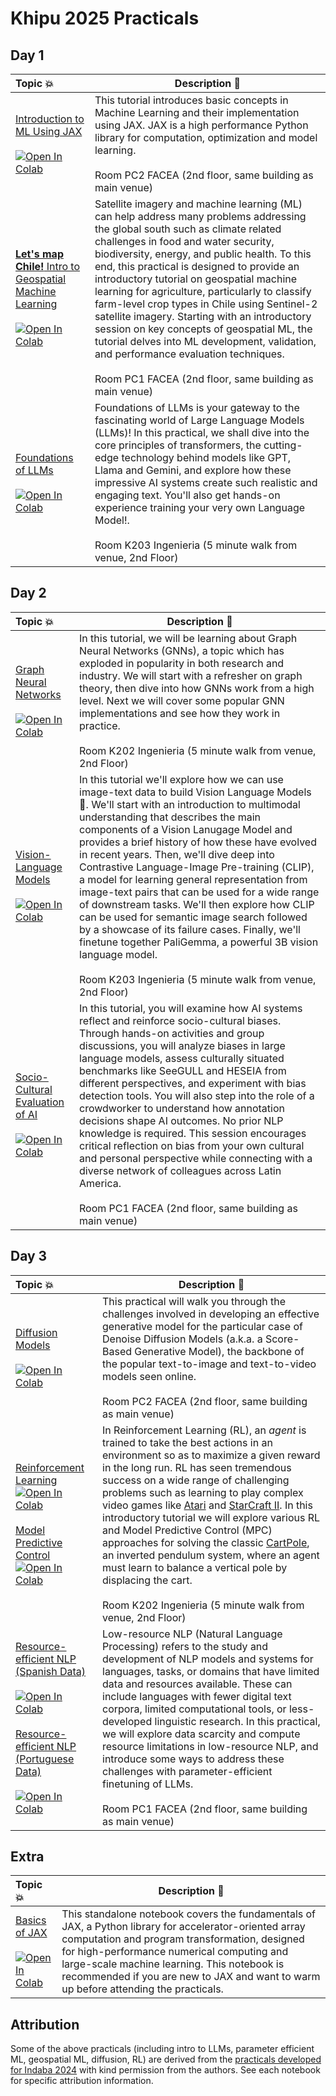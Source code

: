 # Khipu 2025 Practicals

## Day 1 

| Topic 💥 | Description 📘 |
|:--- |----------------------------------------------------------|
[Introduction to ML Using JAX](https://github.com/khipu-ai/practicals-2025/blob/main/notebooks/Intro_to_ML.ipynb) <br /> <br /> [![Open In Colab](https://colab.research.google.com/assets/colab-badge.svg)](https://colab.research.google.com/github/khipu-ai/practicals-2025/blob/main/notebooks/Intro_to_ML.ipynb) | This tutorial introduces basic concepts in Machine Learning and their implementation using JAX. JAX is a high performance Python library for computation, optimization and model learning.  <br /> <br /> Room PC2 FACEA (2nd floor, same building as main venue) | 
[**Let's map Chile!** Intro to Geospatial Machine Learning](https://github.com/khipu-ai/practicals-2025/blob/main/notebooks/Geospatial_Machine_Learning.ipynb) <br /> <br /> [![Open In Colab](https://colab.research.google.com/assets/colab-badge.svg)](https://colab.research.google.com/github/khipu-ai/practicals-2025/blob/main/notebooks/Geospatial_Machine_Learning.ipynb) | Satellite imagery and machine learning (ML) can help address many problems addressing the global south such as climate related challenges in food and water security, biodiversity, energy, and public health. To this end, this practical is designed to provide an introductory tutorial on geospatial machine learning for agriculture, particularly to classify farm-level crop types in Chile using Sentinel-2 satellite imagery. Starting with an introductory session on key concepts of geospatial ML, the tutorial delves into ML development, validation, and performance evaluation techniques. <br /> <br /> Room PC1 FACEA (2nd floor, same building as main venue) | 
[Foundations of LLMs](https://github.com/khipu-ai/practicals-2025/blob/main/notebooks/Foundations_of_LLMs.ipynb) <br /> <br /> [![Open In Colab](https://colab.research.google.com/assets/colab-badge.svg)](https://colab.research.google.com/github/khipu-ai/practicals-2025/blob/main/notebooks/Foundations_of_LLMs.ipynb) | Foundations of LLMs is your gateway to the fascinating world of Large Language Models (LLMs)! In this practical, we shall dive into the core principles of transformers, the cutting-edge technology behind models like GPT, Llama and Gemini, and explore how these impressive AI systems create such realistic and engaging text. You'll also get hands-on experience training your very own Language Model!. <br /> <br /> Room K203 Ingenieria (5 minute walk from venue, 2nd Floor) | 

## Day 2

| Topic 💥 | Description 📘 |
|:--- |----------------------------------------------------------|
| [Graph Neural Networks](https://github.com/khipu-ai/practicals-2025/blob/main/notebooks/Graph_Neural_Networks.ipynb) <br /> <br /> [![Open In Colab](https://colab.research.google.com/assets/colab-badge.svg)](https://colab.research.google.com/github/khipu-ai/practicals-2025/blob/main/notebooks/Graph_Neural_Networks.ipynb) | In this tutorial, we will be learning about Graph Neural Networks (GNNs), a topic which has exploded in popularity in both research and industry. We will start with a refresher on graph theory, then dive into how GNNs work from a high level. Next we will cover some popular GNN implementations and see how they work in practice. <br /> <br /> Room K202 Ingenieria (5 minute walk from venue, 2nd Floor) |
| [Vision-Language Models](https://github.com/khipu-ai/practicals-2025/blob/main/notebooks/Vision_Language_Models.ipynb) <br /> <br /> [![Open In Colab](https://colab.research.google.com/assets/colab-badge.svg)](https://colab.research.google.com/github/khipu-ai/practicals-2025/blob/main/notebooks/Vision_Language_Models.ipynb) | In this tutorial we'll explore how we can use image-text data to build Vision Language Models 🚀. We'll start with an introduction to multimodal understanding that describes the main components of a Vision Lanugage Model and provides a brief history of how these have evolved in recent years. Then, we'll dive deep into Contrastive Language-Image Pre-training (CLIP), a model for learning general representation from image-text pairs that can be used for a wide range of downstream tasks. We'll then explore how CLIP can be used for semantic image search followed by a showcase of its failure cases. Finally, we'll finetune together PaliGemma, a powerful 3B vision language model. <br /> <br /> Room K203 Ingenieria (5 minute walk from venue, 2nd Floor) |
| [Socio-Cultural Evaluation of AI](https://github.com/khipu-ai/practicals-2025/blob/main/notebooks/Socio-Cultural%20Evaluation%20of%20AI.ipynb) <br /> <br /> [![Open In Colab](https://colab.research.google.com/assets/colab-badge.svg)](https://colab.research.google.com/drive/1kSAzvnXkvI4uHOiI2S9MVDsSB5Pl6yaq?usp=sharing) | In this tutorial, you will examine how AI systems reflect and reinforce socio-cultural biases. Through hands-on activities and group discussions, you will analyze biases in large language models, assess culturally situated benchmarks like SeeGULL and HESEIA from different perspectives, and experiment with bias detection tools. You will also step into the role of a crowdworker to understand how annotation decisions shape AI outcomes. No prior NLP knowledge is required. This session encourages critical reflection on bias from your own cultural and personal perspective while connecting with a diverse network of colleagues across Latin America. <br /> <br /> Room PC1 FACEA (2nd floor, same building as main venue) |

## Day 3

| Topic 💥 | Description 📘 |
|:--- |----------------------------------------------------------|
|[Diffusion Models](https://github.com/khipu-ai/practicals-2025/blob/main/notebooks/Diffusion_Models.ipynb) <br /> <br /> [![Open In Colab](https://colab.research.google.com/assets/colab-badge.svg)](https://colab.research.google.com/github/khipu-ai/practicals-2025/blob/main/notebooks/Diffusion_Models.ipynb) | This practical will walk you through the challenges involved in developing an effective generative model for the particular case of Denoise Diffusion Models (a.k.a. a Score-Based Generative Model), the backbone of the popular text-to-image and text-to-video models seen online. <br /> <br /> Room PC2 FACEA (2nd floor, same building as main venue) |
[Reinforcement Learning](https://github.com/khipu-ai/practicals-2025/blob/main/notebooks/Reinforcement_Learning.ipynb)[![Open In Colab](https://colab.research.google.com/assets/colab-badge.svg)](https://colab.research.google.com/github/khipu-ai/practicals-2025/blob/main/notebooks/Reinforcement_Learning.ipynb) <br /> <br />[Model Predictive Control](https://github.com/khipu-ai/practicals-2025/blob/main/notebooks/Model_Predictive_Contol.ipynb)[![Open In Colab](https://colab.research.google.com/assets/colab-badge.svg)](https://colab.research.google.com/github/khipu-ai/practicals-2025/blob/main/notebooks/Model_Predictive_Contol.ipynb) | In Reinforcement Learning (RL),  an _agent_ is trained to take the best actions in an environment so as to maximize a given reward in the long run. RL has seen tremendous success on a wide range of challenging problems such as learning to play complex video games like [Atari](https://www.deepmind.com/blog/agent57-outperforming-the-human-atari-benchmark) and [StarCraft II](https://www.deepmind.com/blog/alphastar-mastering-the-real-time-strategy-game-starcraft-ii). In this introductory tutorial we will explore various RL and Model Predictive Control (MPC) approaches for solving the classic [CartPole](https://www.gymlibrary.ml/environments/classic_control/cart_pole/), an inverted pendulum system, where an agent must learn to balance a vertical pole by displacing the cart. <br /> <br /> Room K202 Ingenieria (5 minute walk from venue, 2nd Floor) | 
|[Resource-efficient NLP (Spanish Data)](https://github.com/khipu-ai/practicals-2025/blob/main/notebooks/Low_Resource_LLM_ES.ipynb) <br /> <br /> [![Open In Colab](https://colab.research.google.com/assets/colab-badge.svg)](https://colab.research.google.com/github/khipu-ai/practicals-2025/blob/main/notebooks/Low_Resource_LLM_ES.ipynb) <br /> <br /> [Resource-efficient NLP (Portuguese Data)](https://github.com/khipu-ai/practicals-2025/blob/main/notebooks/Low_Resource_LLM_PT.ipynb) <br /> <br /> [![Open In Colab](https://colab.research.google.com/assets/colab-badge.svg)](https://colab.research.google.com/github/khipu-ai/practicals-2025/blob/main/notebooks/Low_Resource_LLM_PT.ipynb) | Low-resource NLP (Natural Language Processing) refers to the study and development of NLP models and systems for languages, tasks, or domains that have limited data and resources available. These can include languages with fewer digital text corpora, limited computational tools, or less-developed linguistic research. In this practical, we will explore data scarcity and compute resource limitations in low-resource NLP, and introduce some ways to address these challenges with parameter-efficient finetuning of LLMs. <br /> <br /> Room PC1 FACEA (2nd floor, same building as main venue) |


## Extra

| Topic 💥 | Description 📘 |
|:--- |----------------------------------------------------------|
[Basics of JAX](https://github.com/khipu-ai/practicals-2025/blob/main/notebooks/Jax_Basics.ipynb) <br /> <br /> [![Open In Colab](https://colab.research.google.com/assets/colab-badge.svg)](https://colab.research.google.com/github/khipu-ai/practicals-2025/blob/main/notebooks/Jax_Basics.ipynb) | This standalone notebook covers the fundamentals of JAX, a Python library for accelerator-oriented array computation and program transformation, designed for high-performance numerical computing and large-scale machine learning. This notebook is recommended if you are new to JAX and want to warm up before attending the practicals. | 

## Attribution

Some of the above practicals (including intro to LLMs, parameter efficient ML, geospatial ML, diffusion, RL) are derived from the  [practicals developed for Indaba 2024](https://github.com/deep-learning-indaba/indaba-pracs-2024) with kind permission from the authors. See each notebook for specific attribution information.
